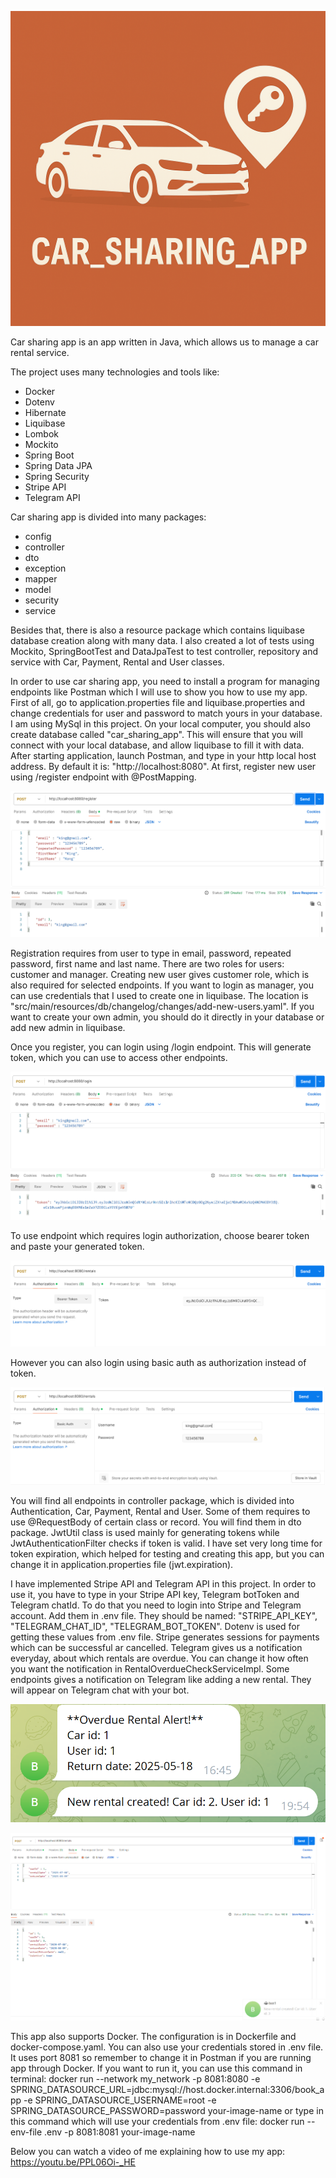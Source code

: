 ![car_sharing_app.png](images/car_sharing_app.png)

Car sharing app is an app written in Java, which allows us to manage a car rental service.

The project uses many technologies and tools like:
- Docker
- Dotenv
- Hibernate
- Liquibase
- Lombok
- Mockito
- Spring Boot
- Spring Data JPA
- Spring Security
- Stripe API
- Telegram API

Car sharing app is divided into many packages:
- config
- controller
- dto
- exception
- mapper
- model
- security
- service

Besides that, there is also a resource package which contains liquibase database creation along with many data. I also created a lot of tests using
Mockito, SpringBootTest and DataJpaTest to test controller, repository and service with Car, Payment, Rental and User classes.

In order to use car sharing app, you need to install a program for managing endpoints like Postman which I will use to show you how to use my app.
First of all, go to application.properties file and liquibase.properties and change credentials for user and password to match
yours in your database. I am using MySql in this project. On your local computer, you should also create database called
"car_sharing_app". This will ensure that you will connect with your local database, and allow liquibase to fill it with data.
After starting application, launch Postman, and type in your http local host address. By default it is: "http://localhost:8080".
At first, register new user using /register endpoint with @PostMapping.

![register.png](images/register.png)

Registration requires from user to type in email, password, repeated password, first name and last name. There are two roles for users: customer and manager.
Creating new user gives customer role, which is also required for selected endpoints. If you want to login as manager, you can
use credentials that I used to create one in liquibase. The location is "src/main/resources/db/changelog/changes/add-new-users.yaml".
If you want to create your own admin, you should do it directly in your database or add new admin in liquibase.

Once you register, you can login using /login endpoint. This will generate token, which you can use
to access other endpoints.

![login.png](images/login.png)

To use endpoint which requires login authorization, choose bearer token and paste your generated token.

![bearer token.png](images/bearer_token.png)

However you can also login using basic auth as authorization instead of token.

![basic_auth.png](images/basic_auth.png)

You will find all endpoints in controller package, which is divided into Authentication, Car, Payment, Rental and
User. Some of them requires to use @RequestBody of certain class or record. You will find them in dto package.
JwtUtil class is used mainly for generating tokens while JwtAuthenticationFilter checks if token is valid. I have set
very long time for token expiration, which helped for testing and creating this app, but you can change it in application.properties file (jwt.expiration).

I have implemented Stripe API and Telegram API in this project. In order to use it, you have to type in your Stripe API key,
Telegram botToken and Telegram chatId. To do that you need to login into Stripe and Telegram account. Add them in .env file.
They should be named: "STRIPE_API_KEY", "TELEGRAM_CHAT_ID", "TELEGRAM_BOT_TOKEN". Dotenv is used for getting these values from
.env file. Stripe generates sessions for payments which can be successful ar cancelled. Telegram gives us a notification everyday,
about which rentals are overdue. You can change it how often you want the notification in RentalOverdueCheckServiceImpl. Some endpoints gives
a notification on Telegram like adding a new rental. They will appear on Telegram chat with your bot.

![bot.png](images/bot.png)

![bot_send.png](images/bot_send.png)

This app also supports Docker. The configuration is in Dockerfile and docker-compose.yaml. You can also use your credentials stored in .env file.
It uses port 8081 so remember to change it in Postman if you are running app through Docker.
If you want to run it, you can use this command in terminal:
docker run --network my_network -p 8081:8080 -e SPRING_DATASOURCE_URL=jdbc:mysql://host.docker.internal:3306/book_app -e SPRING_DATASOURCE_USERNAME=root -e SPRING_DATASOURCE_PASSWORD=password your-image-name
or type in this command which will use your credentials from .env file: docker run --env-file .env -p 8081:8081 your-image-name

Below you can watch a video of me explaining how to use my app:
https://youtu.be/PPL06Oi-_HE